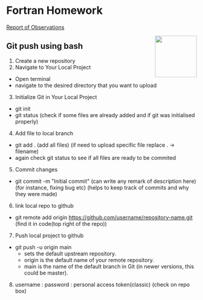 # Fortran Homework


[Report of Observations](hw2/fortran_homework2.pdf)

[<img src="https://user-images.githubusercontent.com/39042676/168801248-faae90c5-1857-4aba-9471-b372d9a86924.gif" align="right" width="110">](https://en.wikipedia.org/wiki/Quantum_computing)

## Git push using bash


1. Create a new repository
2. Navigate to Your Local Project
  - Open terminal
  - navigate to the desired directory that you want to upload
3. Initialize Git in Your Local Project
  - git init
  - git status (check if some files are already added and if git was initialised properly)
4. Add file to local branch
  - git add . (add all files) (if need to upload specific file replace . -> filename)
  - again check git status to see if all files are ready to be commited
5. Commit changes 
  - git commit -m "Initial commit" (can write any remark of description here) (for instance, fixing bug etc) (helps to keep track of commits and why they were made)

6. link local repo to github
  - git remote add origin https://github.com/username/repository-name.git (find it in code(top right of the repo))
7. Push local project to github
  - git push -u origin main
    - sets the default upstream repository.
    - origin is the default name of your remote repository.
    - main is the name of the default branch in Git (in newer versions, this could be master).
   
8. username :
   password : personal access token(classic) (check on repo box)
